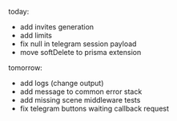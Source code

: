 today:
- add invites generation
- add limits
- fix null in telegram session payload
- move softDelete to prisma extension

tomorrow:
- add logs (change output)
- add message to common error stack
- add missing scene middleware tests
- fix telegram buttons waiting callback request
